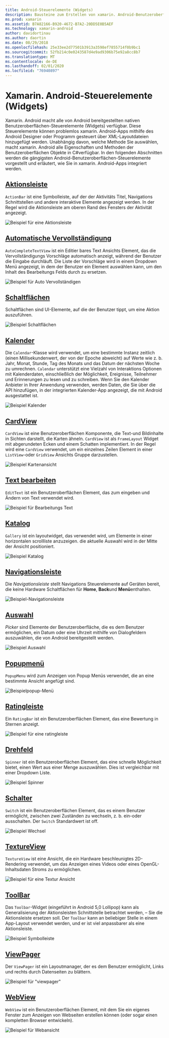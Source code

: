 ```yaml
---
title: Android-Steuerelemente (Widgets)
description: Bausteine zum Erstellen von xamarin. Android-Benutzeroberflächen
ms.prod: xamarin
ms.assetid: B7A82166-B920-4672-B7A2-20DD5E0B5AEF
ms.technology: xamarin-android
author: davidortinau
ms.author: daortin
ms.date: 08/29/2018
ms.openlocfilehash: 25e33ee2d77501b3913a3598ef7855714f0b9bc1
ms.sourcegitcommit: 52fb214c0e0243587d4e9ad9306b75e92a8cc8b7
ms.translationtype: MT
ms.contentlocale: de-DE
ms.lasthandoff: 02/01/2020
ms.locfileid: "76940897"
---
```

# <a name="xamarinandroid-controls-widgets"></a>Xamarin. Android-Steuerelemente (Widgets)

Xamarin. Android macht alle von Android bereitgestellten nativen Benutzeroberflächen-Steuerelemente (Widgets) verfügbar. Diese Steuerelemente können problemlos xamarin. Android-Apps mithilfe des Android Designer oder Programm gesteuert über XML-Layoutdateien hinzugefügt werden. Unabhängig davon, welche Methode Sie auswählen, macht xamarin. Android alle Eigenschaften und Methoden der Benutzeroberflächen Objekte in C#verfügbar. In den folgenden Abschnitten werden die gängigsten Android-Benutzeroberflächen-Steuerelemente vorgestellt und erläutert, wie Sie in xamarin. Android-Apps integriert werden.

## <a name="action-barandroiduser-interfacecontrolsaction-barmd"></a>[Aktionsleiste](~/android/user-interface/controls/action-bar.md) 

`ActionBar` ist eine Symbolleiste, auf der der Aktivitäts Titel, Navigations Schnittstellen und andere interaktive Elemente angezeigt werden. In der Regel wird die Aktionsleiste am oberen Rand des Fensters der Aktivität angezeigt.

![Beispiel für eine Aktionsleiste](images/action-bar.png)

## <a name="auto-completeandroiduser-interfacecontrolsauto-completemd"></a>[Automatische Vervollständigung](~/android/user-interface/controls/auto-complete.md)

`AutoCompleteTextView` ist ein Editier bares Text Ansichts Element, das die Vervollständigungs Vorschläge automatisch anzeigt, während der Benutzer die Eingabe durchläuft. Die Liste der Vorschläge wird in einem Dropdown Menü angezeigt, in dem der Benutzer ein Element auswählen kann, um den Inhalt des Bearbeitungs Felds durch zu ersetzen.

![Beispiel für Auto Vervollständigen](images/auto-complete.png)

## <a name="buttonsandroiduser-interfacecontrolsbuttonsindexmd"></a>[Schaltflächen](~/android/user-interface/controls/buttons/index.md)

Schaltflächen sind UI-Elemente, auf die der Benutzer tippt, um eine Aktion auszuführen.

![Beispiel Schaltflächen](images/buttons.png)

## <a name="calendarandroiduser-interfacecontrolscalendarmd"></a>[Kalender](~/android/user-interface/controls/calendar.md)

Die `Calendar`-Klasse wird verwendet, um eine bestimmte Instanz zeitlich (einen Millisekundenwert, der von der Epoche abweicht) auf Werte wie z. b. Jahr, Monat, Stunde, Tag des Monats und das Datum der nächsten Woche zu umrechnen.
`Calendar` unterstützt eine Vielzahl von Interaktions Optionen mit Kalenderdaten, einschließlich der Möglichkeit, Ereignisse, Teilnehmer und Erinnerungen zu lesen und zu schreiben. Wenn Sie den Kalender Anbieter in Ihrer Anwendung verwenden, werden Daten, die Sie über die API hinzufügen, in der integrierten Kalender-App angezeigt, die mit Android ausgestattet ist.

![Beispiel Kalender](images/calendar.png)

## <a name="cardviewandroiduser-interfacecontrolscard-viewmd"></a>[CardView](~/android/user-interface/controls/card-view.md)

`CardView` ist eine Benutzeroberflächen Komponente, die Text-und Bildinhalte in Sichten darstellt, die Karten ähneln. `CardView` ist als `FrameLayout` Widget mit abgerundeten Ecken und einem Schatten implementiert. In der Regel wird eine `CardView` verwendet, um ein einzelnes Zeilen Element in einer `ListView`-oder `GridView` Ansichts Gruppe darzustellen.

![Beispiel Kartenansicht](images/cardview.png)

## <a name="edit-textandroiduser-interfacecontrolsedit-textmd"></a>[Text bearbeiten](~/android/user-interface/controls/edit-text.md)

`EditText` ist ein Benutzeroberflächen Element, das zum eingeben und Ändern von Text verwendet wird.

![Beispiel für Bearbeitungs Text](images/edit-text.png)

## <a name="galleryandroiduser-interfacecontrolsgallerymd"></a>[Katalog](~/android/user-interface/controls/gallery.md)

`Gallery` ist ein layoutwidget, das verwendet wird, um Elemente in einer horizontalen scrollliste anzuzeigen. die aktuelle Auswahl wird in der Mitte der Ansicht positioniert.

![Beispiel Katalog](images/gallery.png)

## <a name="navigation-barandroiduser-interfacecontrolsnavigation-barmd"></a>[Navigationsleiste](~/android/user-interface/controls/navigation-bar.md)

Die *Navigationsleiste* stellt Navigations Steuerelemente auf Geräten bereit, die keine Hardware Schaltflächen für **Home**, **Back**und **Menü**enthalten.

![Beispiel-Navigationsleiste](images/navigation-bar.png)

## <a name="pickersandroiduser-interfacecontrolspickersindexmd"></a>[Auswahl](~/android/user-interface/controls/pickers/index.md)

*Picker* sind Elemente der Benutzeroberfläche, die es dem Benutzer ermöglichen, ein Datum oder eine Uhrzeit mithilfe von Dialogfeldern auszuwählen, die von Android bereitgestellt werden.

![Beispiel Auswahl](images/picker.png)

## <a name="popup-menuandroiduser-interfacecontrolspopup-menumd"></a>[Popupmenü](~/android/user-interface/controls/popup-menu.md)

`PopupMenu` wird zum Anzeigen von Popup Menüs verwendet, die an eine bestimmte Ansicht angefügt sind.

![Beispielpopup-Menü](images/popup-menu.png)

## <a name="ratingbarandroiduser-interfacecontrolsratingbarmd"></a>[Ratingleiste](~/android/user-interface/controls/ratingbar.md)

Ein `RatingBar` ist ein Benutzeroberflächen Element, das eine Bewertung in Sternen anzeigt.

![Beispiel für eine ratingleiste](ratingbar-images/01-ratingbar.png)

## <a name="spinnerandroiduser-interfacecontrolsspinnermd"></a>[Drehfeld](~/android/user-interface/controls/spinner.md)

`Spinner` ist ein Benutzeroberflächen Element, das eine schnelle Möglichkeit bietet, einen Wert aus einer Menge auszuwählen. Dies ist vergleichbar mit einer Dropdown Liste. 

![Beispiel Spinner](images/spinner.png)

## <a name="switchandroiduser-interfacecontrolsswitchmd"></a>[Schalter](~/android/user-interface/controls/switch.md)

`Switch` ist ein Benutzeroberflächen Element, das es einem Benutzer ermöglicht, zwischen zwei Zuständen zu wechseln, z. b. ein-oder ausschalten. Der `Switch` Standardwert ist off.

![Beispiel Wechsel](images/switch.png)

## <a name="textureviewandroiduser-interfacecontrolstexture-viewmd"></a>[TextureView](~/android/user-interface/controls/texture-view.md)

`TextureView` ist eine Ansicht, die ein Hardware beschleunigtes 2D-Rendering verwendet, um das Anzeigen eines Videos oder eines OpenGL-Inhaltsdaten Stroms zu ermöglichen.

![Beispiel für eine Textur Ansicht](images/texture-view.png)

## <a name="toolbarandroiduser-interfacecontrolstool-barindexmd"></a>[ToolBar](~/android/user-interface/controls/tool-bar/index.md)

Das `Toolbar`-Widget (eingeführt in Android 5,0 Lollipop) kann als Generalisierung der Aktionsleisten Schnittstelle betrachtet werden, &ndash; Sie die Aktionsleiste ersetzen soll. Der `Toolbar` kann an beliebiger Stelle in einem App-Layout verwendet werden, und er ist viel anpassbarer als eine Aktionsleiste.

![Beispiel Symbolleiste](images/toolbar.png)

## <a name="viewpagerandroiduser-interfacecontrolsview-pagerindexmd"></a>[ViewPager](~/android/user-interface/controls/view-pager/index.md) 

Der `ViewPager` ist ein Layoutmanager, der es dem Benutzer ermöglicht, Links und rechts durch Datenseiten zu blättern.

![Beispiel für "viewpager"](images/viewpager.png)

## <a name="webviewandroiduser-interfacecontrolsweb-viewmd"></a>[WebView](~/android/user-interface/controls/web-view.md)

`WebView` ist ein Benutzeroberflächen Element, mit dem Sie ein eigenes Fenster zum Anzeigen von Webseiten erstellen können (oder sogar einen kompletten Browser entwickeln).

![Beispiel für Webansicht](images/web-view.png)
